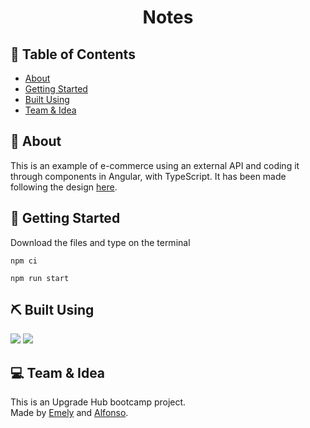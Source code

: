 <h1 align="center">Notes</h1>
 
## 📝 Table of Contents
- [About](#about)
- [Getting Started](#getting_started)
- [Built Using](#built_using)
- [Team & Idea](#team)

## 🧐 About <a name = "about"></a>
This is an example of e-commerce using an external API and coding it through components in Angular, with TypeScript. 
It has been made following the design [here](https://www.figma.com/file/6ZheZRH5UiHMC6tw9F4kQl/Shopéame).

## 🏁 Getting Started <a name = "getting_started"></a>
Download the files and type on the terminal 
```
npm ci  
```
```
npm run start
```

## ⛏️ Built Using <a name = "built_using"></a>
[<img src="https://img.shields.io/badge/Angular-DD0031?style=for-the-badge&logo=angular&logoColor=white" />](https://angular.io/)
[<img src="https://img.shields.io/badge/Sass-CC6699?style=for-the-badge&logo=sass&logoColor=white" />](https://sass-lang.com/)

## 💻 Team & Idea <a name = "team"></a> 
This is an Upgrade Hub bootcamp project. <br>
Made by [Emely](https://github.com/emelyalonzo) and [Alfonso](https://github.com/Alfonsodela).
